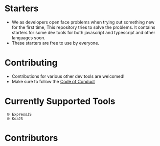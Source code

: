 # Starters
- We as developers open face problems when trying out something new for the first time, This repository tries to solve the problems. It contains starters for some dev tools for both javascript and typescript and other languages soon.
- These starters are free to use by everyone.

# Contributing 
- Contributions for various other dev tools are welcomed!
- Make sure to follow the [Code of Conduct](https://github.com/gaurishhs/starters/blob/main/CODE_OF_CONDUCT.md)

# Currently Supported Tools

```
 🌐 ExpressJS
 🌐 KoaJS
```

# Contributors 
<!-- ALL-CONTRIBUTORS-LIST:START - Do not remove or modify this section -->
<!-- prettier-ignore-start -->
<!-- markdownlint-disable -->

<!-- markdownlint-restore -->
<!-- prettier-ignore-end -->

<!-- ALL-CONTRIBUTORS-LIST:END -->
